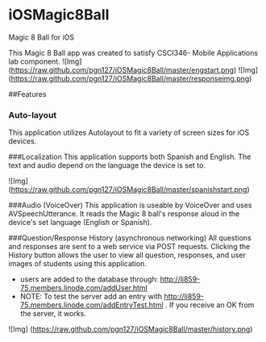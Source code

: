 # iOSMagic8Ball
Magic 8 Ball for iOS

This Magic 8 Ball app was created to satisfy CSCI346- Mobile Applications lab component. 
![Img] (https://raw.github.com/pgn127/iOSMagic8Ball/master/engstart.png)
![Img] (https://raw.github.com/pgn127/iOSMagic8Ball/master/responseimg.png)

##Features
### Auto-layout
This application utilizes Autolayout to fit a variety of screen sizes for iOS devices.

###Localization
This application supports both Spanish and English. The text and audio depend on the language the device is set to.

![Img] (https://raw.github.com/pgn127/iOSMagic8Ball/master/spanishstart.png)

###Audio (VoiceOver)
This application is useable by VoiceOver and uses AVSpeechUtterance. It reads the Magic 8 ball's response aloud in the device's set language (English or Spanish).

###Question/Response History (asynchronous networking)
All questions and responses are sent to a web service via POST requests. Clicking the History button allows the user to view all question, responses, and user images of students using this application.
* users are added to the database through: http://li859-75.members.linode.com/addUser.html
* NOTE: To test the server add an entry with http://li859-75.members.linode.com/addEntryTest.html . If you receive an OK from the server, it works.

![Img] (https://raw.github.com/pgn127/iOSMagic8Ball/master/history.png)




